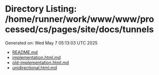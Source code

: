 # Directory Listing: /home/runner/work/www/www/processed/cs/pages/site/docs/tunnels
Generated on: Wed May  7 05:13:03 UTC 2025

- [README.md](README.md)
- [implementation.html.md](implementation.html.md)
- [old-implementation.html.md](old-implementation.html.md)
- [unidirectional.html.md](unidirectional.html.md)
